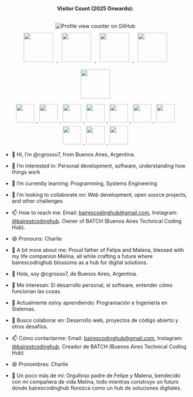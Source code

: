 <div align="center">
  <p>
    <b>Visitor Count (2025 Onwards):</b> <br>
  </p>
  <br>
  <img src="https://komarev.com/ghpvc/?username=cgrosso7&style=flat-square" alt="Profile view counter on GitHub">
</div>

<div align="center">
  <a href="https://skillicons.dev">
    <img src="https://skillicons.dev/icons?i=js" width="80px" style="margin: 10px;">
    <img src="https://skillicons.dev/icons?i=py" width="80px" style="margin: 10px;">
    <img src="https://skillicons.dev/icons?i=bash" width="80px" style="margin: 10px;">
    <img src="https://skillicons.dev/icons?i=azure" width="80px" style="margin: 10px;">
    <img src="https://skillicons.dev/icons?i=vscode" width="80px" style="margin: 10px;">
    <br> 
    <img src="https://skillicons.dev/icons?i=linux" width="50px" style="margin: 5px;">
    <img src="https://skillicons.dev/icons?i=ubuntu" width="50px" style="margin: 5px;">
    <img src="https://skillicons.dev/icons?i=github" width="50px" style="margin: 5px;">
    <img src="https://skillicons.dev/icons?i=git" width="50px" style="margin: 5px;">
    <img src="https://skillicons.dev/icons?i=html" width="50px" style="margin: 5px;">
    <img src="https://skillicons.dev/icons?i=css" width="50px" style="margin: 5px;">
    <img src="https://skillicons.dev/icons?i=githubactions" width="50px" style="margin: 5px;">
    <img src="https://skillicons.dev/icons?i=postgres" width="50px" style="margin: 5px;">
    <img src="https://skillicons.dev/icons?i=docker" width="50px" style="margin: 5px;">
    <img src="https://skillicons.dev/icons?i=nginx" width="50px" style="margin: 5px;">
  </a>
</div>




- 👋 Hi, I’m @cgrosso7, from Buenos Aires, Argentina.

- 👀 I’m interested in: Personal development, software, understanding how things work

- 🌱 I’m currently learning: Programming, Systems Engineering

- 💞️ I’m looking to collaborate on: Web development, open source projects, and other challenges

- 📫 How to reach me: Email: bairescodinghub@gmail.com, Instagram: [@bairestcodinghub](https://www.instagram.com/bairestcodinghub/). Owner of BATCH (Buenos Aires Technical Coding Hub).

- 😄 Pronouns: Charlie

- 🌈 A bit more about me: Proud father of Felipe and Malena, blessed with my life companion Melina, all while crafting a future where bairescodinghub blossoms as a hub for digital solutions.



- 👋 Hola, soy @cgrosso7, de Buenos Aires, Argentina.

- 👀 Me interesan: El desarrollo personal, el software, entender cómo funcionan las cosas.

- 🌱 Actualmente estoy aprendiendo: Programación e Ingeniería en Sistemas.

- 💞️ Busco colaborar en: Desarrollo web, proyectos de código abierto y otros desafíos.

- 📫 Cómo contactarme: Email: bairescodinghub@gmail.com, Instagram: [@bairestcodinghub](https://www.instagram.com/bairestcodinghub/). Creador de BATCH (Buenos Aires Technical Coding Hub)

- 😄 Pronombres: Charlie

- 🌈 Un poco más de mí: Orgulloso padre de Felipe y Malena, bendecido con mi compañera de vida Melina, todo mientras construyo un futuro donde bairescodinghub florezca como un hub de soluciones digitales.

<!---
cgrosso7/cgrosso7 is a ✨ special ✨ repository because its `README.md` (this file) appears on your GitHub profile.
You can click the Preview link to take a look at your changes.
--->

